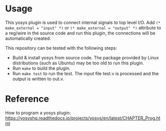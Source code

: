 # Usage

This yosys plugin is used to connect internal signals to top level I/O. Add `(* make_external = "input" *)` or `(* make_external = "output" *)` attribute to a reg/wire in the source code and run this plugin, the connections will be automatically created.

This repository can be tested with the following steps:

- Build & install yosys from source code. The package provided by Linux distributions (such as Ubuntu) may be too old to run this plugin.
- Run `make` to build the plugin.
- Run `make test` to run the test. The input file test.v is processed and the output is written to out.v.

# Reference
How to program a yosys plugin: https://yosyshq.readthedocs.io/projects/yosys/en/latest/CHAPTER_Prog.html
